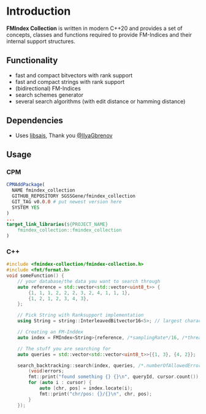 <!--
    SPDX-FileCopyrightText: 2006-2023, Knut Reinert & Freie Universität Berlin
    SPDX-FileCopyrightText: 2016-2023, Knut Reinert & MPI für molekulare Genetik
    SPDX-License-Identifier: CC-BY-4.0
-->
# Introduction

**FMIndex Collection** is written in modern C++20 and provides a set of concepts, classes and functions required
to provide FM-Indices and their internal support structures.

## Functionality
- fast and compact bitvectors with rank support
- fast and compact strings with rank support
- (bidirectional) FM-Indices
- search schemes generator
- several search algorithms (with edit distance or hamming distance)


## Dependencies
- Uses [libsais](https://github.com/IlyaGrebnov/libsais), Thank you [@IlyaGbrenov](https://github.com/IlyaGrebnov)

## Usage
### CPM
```cmake
CPMAddPackage(
  NAME fmindex_collection
  GITHUB_REPOSITORY SGSSGene/fmindex_collection
  GIT_TAG v0.0.0 # put newest version here
  SYSTEM YES
)
...
target_link_libraries(${PROJECT_NAME}
    fmindex_collection::fmindex_collection
)
```
### C++
```c++
#include <fmindex-collection/fmindex-collection.h>
#include <fmt/format.h>
void someFunction() {
    // your database/the data you want to search through
    auto reference = std::vector<std::vector<uint8_t>> {
        {1, 1, 1, 2, 2, 2, 3, 2, 4, 1, 1, 1},
        {1, 2, 1, 2, 3, 4, 3},
    };

    // Pick String with Ranksupport implementation
    using String = string::InterleavedBitvector16<5>; // largest character + 1 (not allowed to have 0)

    // Creating an FM-Inddex
    auto index = FMIndex<String>{reference, /*samplingRate*/16, /*threadNbr*/1};

    // The stuff you are searching for
    auto queries = std::vector<std::vector<uint8_t>>{{1, 3}, {4, 2}};

    search_backtracking::search(index, queries, /*.numberOfAllowedErrors=*/0, [&](size_t queryId, auto cursor, size_t errors) {
        (void)errors;
        fmt::print("found something {} {}\n", queryId, cursor.count());
        for (auto i : cursor) {
            auto [chr, pos] = index.locate(i);
            fmt::print("chr/pos: {}/{}\n", chr, pos);
        }
    });
```
